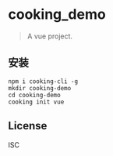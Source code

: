 # cooking_demo
> A vue project.

## 安装
```shell
npm i cooking-cli -g
mkdir cooking-demo
cd cooking-demo
cooking init vue
```



## License
ISC
